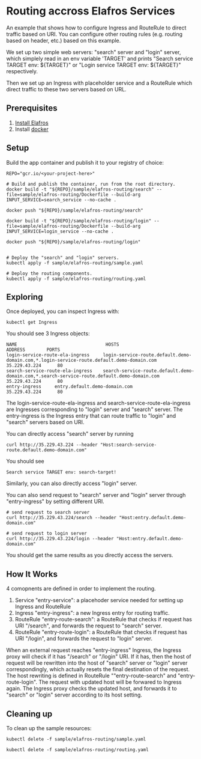 # Routing accross Elafros Services

An example that shows how to configure Ingress and RouteRule to direct traffic based on URI. You can configure other routing rules (e.g. routing based on header, etc.) based on this example.

We set up two simple web servers: "search" server and "login" server, which simplely read
in an env variable 'TARGET' and prints "Search service TARGET env: ${TARGET}" or "Login service TARGET env: ${TARGET}" respectively.

Then we set up an Ingress with placeholder service and a RouteRule which direct traffic to these two servers based on URL.

## Prerequisites

1. [Install Elafros](https://github.com/elafros/install/blob/master/README.md)
1. Install [docker](https://www.docker.com/)

## Setup

Build the app container and publish it to your registry of choice:

```shell
REPO="gcr.io/<your-project-here>"

# Build and publish the container, run from the root directory.
docker build -t "${REPO}/sample/elafros-routing/search" --file=sample/elafros-routing/Dockerfile --build-arg INPUT_SERVICE=search_service --no-cache .

docker push "${REPO}/sample/elafros-routing/search"

docker build -t "${REPO}/sample/elafros-routing/login" --file=sample/elafros-routing/Dockerfile --build-arg INPUT_SERVICE=login_service --no-cache .

docker push "${REPO}/sample/elafros-routing/login"


# Deploy the "search" and "login" servers.
kubectl apply -f sample/elafros-routing/sample.yaml

# Deploy the routing components.
kubectl apply -f sample/elafros-routing/routing.yaml
```

## Exploring
Once deployed, you can inspect Ingress with:

```shell
kubectl get Ingress
```

You should see 3 Ingress objects:
```
NAME                                 HOSTS                                                                                         ADDRESS        PORTS
login-service-route-ela-ingress     login-service-route.default.demo-domain.com,*.login-service-route.default.demo-domain.com    35.229.43.224      80
search-service-route-ela-ingress    search-service-route.default.demo-domain.com,*.search-service-route.default.demo-domain.com   35.229.43.224      80
entry-ingress     entry.default.demo-domain.com                                        35.229.43.224      80
```
The login-service-route-ela-ingress and search-service-route-ela-ingress are Ingresses corresponding to "login" server and "search" server.
The entry-ingress is the Ingress entry that can route traffic to "login" and "search" servers based on URI.

You can directly access "search" server by running
```shell
curl http://35.229.43.224 --header "Host:search-service-route.default.demo-domain.com"
```
You should see
```
Search service TARGET env: search-target!
```
Similarly, you can also directly access "login" server.

You can also send request to "search" server and "login" server through "entry-ingress" by setting different URI.
```shell
# send request to search server
curl http://35.229.43.224/search --header "Host:entry.default.demo-domain.com"

# send request to login server
curl http://35.229.43.224/login --header "Host:entry.default.demo-domain.com"
```
You should get the same results as you directly access the servers.


## How It Works
4 comopnents are defined in order to implement the routing.
1. Service "entry-service": a placehoder service needed for setting up Ingress and RouteRule
2. Ingress "entry-ingress": a new Ingress entry for routing traffic.
3. RouteRule "entry-route-search": a RouteRule that checks if request has URI "/search", and forwards the request to "search" server.
4. RouteRule "entry-route-login": a RouteRule that checks if request has URI "/login", and forwards the request to "login" server.

When an external request reaches "entry-ingress" Ingress, the Ingress proxy will check if it has "/search" or "/login" URI. If it has, then the host of request will be rewritten into the host of "search" server or "login" server correspondingly, which actually resets the final destination of the request. The host rewriting is defined in RouteRule ""entry-route-search" and "entry-route-login".
The request with updated host will be forwared to Ingress again. The Ingress proxy checks the updated host, and forwards it to "search" or "login" server according to its host setting.

## Cleaning up

To clean up the sample resources:

```shell
kubectl delete -f sample/elafros-routing/sample.yaml

kubectl delete -f sample/elafros-routing/routing.yaml
```
